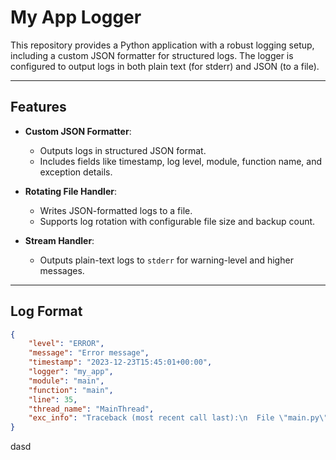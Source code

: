 # My App Logger

This repository provides a Python application with a robust logging setup, including a custom JSON formatter for structured logs. The logger is configured to output logs in both plain text (for stderr) and JSON (to a file).

---

## Features

- **Custom JSON Formatter**:
  - Outputs logs in structured JSON format.
  - Includes fields like timestamp, log level, module, function name, and exception details.

- **Rotating File Handler**:
  - Writes JSON-formatted logs to a file.
  - Supports log rotation with configurable file size and backup count.

- **Stream Handler**:
  - Outputs plain-text logs to `stderr` for warning-level and higher messages.

---

## Log Format
```JSON
{
    "level": "ERROR",
    "message": "Error message",
    "timestamp": "2023-12-23T15:45:01+00:00",
    "logger": "my_app",
    "module": "main",
    "function": "main",
    "line": 35,
    "thread_name": "MainThread",
    "exc_info": "Traceback (most recent call last):\n  File \"main.py\", line 28, in main\n    1 / 0\nZeroDivisionError: division by zero\n"
}
```

dasd